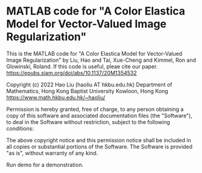 # MATLAB code for "A Color Elastica Model for Vector-Valued Image Regularization"

This is the MATLAB code for "A Color Elastica Model for Vector-Valued Image Regularization" by Liu, Hao and Tai, Xue-Cheng and Kimmel, Ron and Glowinski, Roland.
If this code is useful, pleae cite our paper.
https://epubs.siam.org/doi/abs/10.1137/20M1354532

Copyright (c) 2022 Hao Liu (haoliu AT hkbu.edu.hk)
Department of Mathematics,
Hong Kong Baptist University
Kowloon, Hong Kong
https://www.math.hkbu.edu.hk/~haoliu/

Permission is hereby granted, free of charge, to any person obtaining a copy of this software and associated documentation files (the "Software"), to deal in the Software without restriction, subject to the following conditions:

The above copyright notice and this permission notice shall be included in all copies or substantial portions of the Software. The Software is provided "as is", without warranty of any kind.


Run demo for a demonstration.
